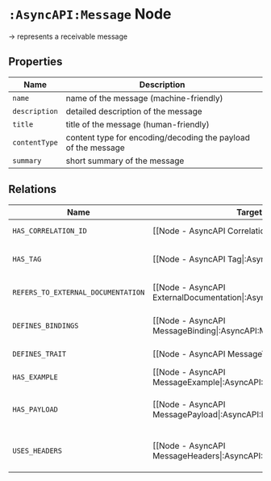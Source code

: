 # `:AsyncAPI:Message` Node

-> represents a receivable message

## Properties

| Name          | Description                                                    |
|---------------|----------------------------------------------------------------|
| `name`        | name of the message  (machine-friendly)                        |
| `description` | detailed description of the message                            |
| `title`       | title of the message (human-friendly)                          |
| `contentType` | content type for encoding/decoding the payload  of the message |
| `summary`     | short summary of the message                                   |

## Relations

| Name                               | Target Label(s)                                                            | Cardinality | Description                                                                    |
| ---------------------------------- | -------------------------------------------------------------------------- | ----------- | ------------------------------------------------------------------------------ |
| `HAS_CORRELATION_ID`               | [[Node - AsyncAPI CorrelationID\|:AsyncAPI:CorrelationID]]                 | 0..1        | correlation id for tracing the mesage                                          |
| `HAS_TAG`                          | [[Node - AsyncAPI Tag\|:AsyncAPI:Tag]]                                     | 0..*        | tags for grouping/categorization of messages                                   |
| `REFERS_TO_EXTERNAL_DOCUMENTATION` | [[Node - AsyncAPI ExternalDocumentation\|:AsyncAPI:ExternalDocumentation]] | 0..1        | property holding a link to an external documentation                           |
| `DEFINES_BINDINGS`                 | [[Node - AsyncAPI MessageBinding\|:AsyncAPI:MessageBinding]]               | 0..1        | all specific definitions for each supported protocol                           |
| `DEFINES_TRAIT`                    | [[Node - AsyncAPI MessageTrait\|:AsyncAPI:MessageTrait]]                   | 0..*        | applicable trait for the message                                               |
| `HAS_EXAMPLE`                      | [[Node - AsyncAPI MessageExample\|:AsyncAPI:MessageExample]]               | 0..*        | message examples                                                               |
| `HAS_PAYLOAD`                      | [[Node - AsyncAPI MessagePayload\|:AsyncAPI:MessagePayload]]               | 0..*        | definition of the payload of the message - schema object - `not yet supported` |
| `USES_HEADERS`                     | [[Node - AsyncAPI MessageHeaders\|:AsyncAPI:MessageHeaders]]               | 0..*        | definition of the application headers - schema object - `not yet supported`    |

